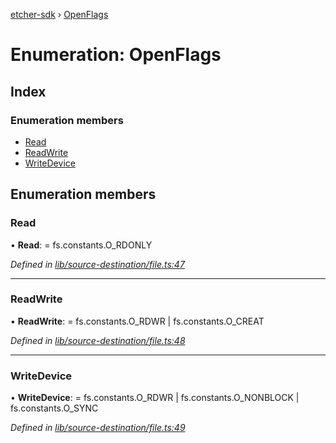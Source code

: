 [etcher-sdk](../README.md) › [OpenFlags](openflags.md)

# Enumeration: OpenFlags

## Index

### Enumeration members

* [Read](openflags.md#read)
* [ReadWrite](openflags.md#readwrite)
* [WriteDevice](openflags.md#writedevice)

## Enumeration members

###  Read

• **Read**: = fs.constants.O_RDONLY

*Defined in [lib/source-destination/file.ts:47](https://github.com/balena-io-modules/etcher-sdk/blob/d5cf67e/lib/source-destination/file.ts#L47)*

___

###  ReadWrite

• **ReadWrite**: = fs.constants.O_RDWR | fs.constants.O_CREAT

*Defined in [lib/source-destination/file.ts:48](https://github.com/balena-io-modules/etcher-sdk/blob/d5cf67e/lib/source-destination/file.ts#L48)*

___

###  WriteDevice

• **WriteDevice**: = fs.constants.O_RDWR |
		fs.constants.O_NONBLOCK |
		fs.constants.O_SYNC

*Defined in [lib/source-destination/file.ts:49](https://github.com/balena-io-modules/etcher-sdk/blob/d5cf67e/lib/source-destination/file.ts#L49)*
